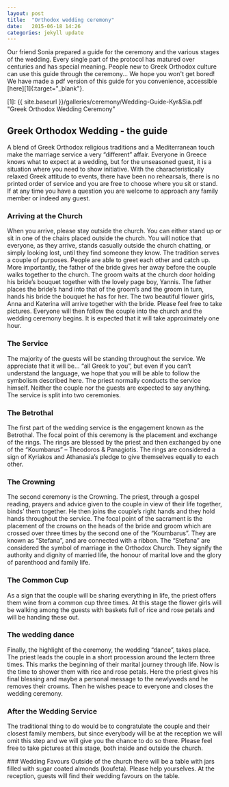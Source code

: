 ```yaml
---
layout: post
title:  "Orthodox wedding ceremony"
date:   2015-06-18 14:26
categories: jekyll update
---
```


Our friend Sonia prepared a guide for the ceremony and the various stages of the wedding. Every single part of the protocol has matured over centuries and has special meaning. People new to Greek Orthodox culture can use this guide through the ceremony... We hope you won't get bored! We have made a pdf version of this guide for you convenience, accessible [here][1]{:target="_blank"}.

[1]: {{ site.baseurl }}/galleries/ceremony/Wedding-Guide-Kyr&Sia.pdf "Greek Orthodox Wedding Ceremony"

## Greek Orthodox Wedding - the guide

A blend of Greek Orthodox religious traditions and a Mediterranean touch make the marriage service a very “different” affair.
Everyone in Greece knows what to expect at a wedding, but for the unseasoned guest, it is a situation where you need to show initiative. With the characteristically relaxed Greek attitude to events, there have been no rehearsals, there is no printed order of service and you are free to choose where you sit or stand.
If at any time you have a question you are welcome to approach any family member or indeed any guest.


### Arriving at the Church
When you arrive, please stay outside the church. You can either stand up or sit in one of the chairs placed outside the church. You will notice that everyone, as they arrive, stands casually outside the church chatting, or simply looking lost, until they find someone they know. The tradition serves a couple of purposes. People are able to greet each other and catch up. More importantly, the father of the bride gives her away before the couple walks together to the church.
The groom waits at the church door holding his bride’s bouquet together with the lovely page boy, Yannis. The father places the bride’s hand into that of the groom’s and the groom in turn, hands his bride the bouquet he has for her. The two beautiful flower girls, Anna and Katerina will arrive together with the bride. Please feel free to take pictures. Everyone will then follow the couple into the church and the wedding ceremony begins. It is expected that it will take approximately one hour.

### The Service
The majority of the guests will be standing throughout the service.  We appreciate that it will be... “all Greek to you”, but even if you can’t understand the language, we hope that you will be able to follow the symbolism described here. The priest normally conducts the service himself. Neither the couple nor the guests are expected to say anything. The service is split into two ceremonies.

### The Betrothal
The first part of the wedding service is the engagement known as the Betrothal. The focal point of this ceremony is the placement and exchange of the rings. The rings are blessed by the priest and then exchanged by one of the “Koumbarus” – Theodoros & Panagiotis. The rings are considered a sign of Kyriakos and Athanasia’s pledge to give themselves equally to each other.

### The Crowning
The second ceremony is the Crowning. The priest, through a gospel reading, prayers and advice given to the couple in view of their life together, binds’ them together. He then joins the couple’s right hands and they hold hands throughout the service.
The focal point of the sacrament is the placement of the crowns on the heads of the bride and groom which are crossed over three times by the second one of the “Koumbarus”. They are known as “Stefana”, and are connected with a ribbon.
The “Stefana” are considered the symbol of marriage in the Orthodox Church. They signify the authority and dignity of married life, the honour of marital love and the glory of parenthood and family life.

### The Common Cup
As a sign that the couple will be sharing everything in life, the priest offers them wine from a common cup three times.  At this stage the flower girls will be walking among the guests with baskets full of rice and rose petals and will be handing these out.

### The wedding dance
Finally, the highlight of the ceremony, the wedding “dance”, takes place. The priest leads the couple in a short procession around the lectern three times. This marks the beginning of their marital journey through life. Now is the time to shower them with rice and rose petals. Here the priest gives his final blessing and maybe a personal message to the newlyweds and he removes their crowns. Then he wishes peace to everyone and closes the wedding ceremony.

### After the Wedding Service
The traditional thing to do would be to congratulate the couple and their closest family members, but since everybody will be at the reception we will omit this step and we will give you the chance to do so there. Please feel free to take pictures at this stage, both inside and outside the church.

### Wedding Favours
Outside of the church there will be a table with jars filled with sugar coated almonds (koufeta). Please help yourselves. At the reception, guests will find their wedding favours on the table.
